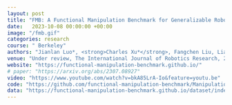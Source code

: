 ```yaml
---
layout: post
title: "FMB: A Functional Manipulation Benchmark for Generalizable Robotic Learning"
date:   2023-10-08 00:00:00 +00:00
image: "/fmb.gif"
categories: research
course: " Berkeley"
authors: "Jianlan Luo*, <strong>Charles Xu*</strong>, Fangchen Liu, Liam Tan, Zipeng Lin, Jeffrey Wu, Pieter Abbeel, Sergey Levine"
venue: "Under review, The International Journal of Robotics Research, 2023"
website: "https://functional-manipulation-benchmark.github.io/"
# paper: "https://arxiv.org/abs/2307.08927"
video: "https://www.youtube.com/watch?v=bkA85LrA-Io&feature=youtu.be"
code: "https://github.com/functional-manipulation-benchmark/ManipulationDataset"
data: "https://functional-manipulation-benchmark.github.io/dataset/index.html"
---
```


